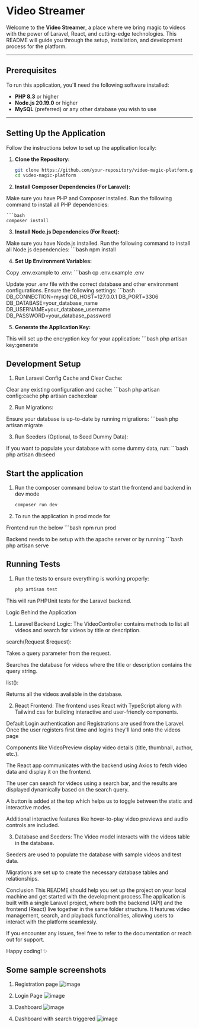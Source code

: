 # Video Streamer

Welcome to the **Video Streamer**, a place where we bring magic to videos with the power of Laravel, React, and cutting-edge technologies. This README will guide you through the setup, installation, and development process for the platform.

---

## Prerequisites

To run this application, you'll need the following software installed:

- **PHP 8.3** or higher
- **Node.js 20.19.0** or higher
- **MySQL** (preferred) or any other database you wish to use

---

## Setting Up the Application

Follow the instructions below to set up the application locally:

1. **Clone the Repository:**

   ```bash
   git clone https://github.com/your-repository/video-magic-platform.git
   cd video-magic-platform

2. **Install Composer Dependencies (For Laravel):**

Make sure you have PHP and Composer installed. Run the following command to install all PHP dependencies:

    ```bash
    composer install

3. **Install Node.js Dependencies (For React):**

Make sure you have Node.js installed. Run the following command to install all Node.js dependencies:
    ```bash
    npm install

4. **Set Up Environment Variables:**

Copy .env.example to .env:
    ```bash
    cp .env.example .env

Update your .env file with the correct database and other environment configurations. Ensure the following settings:
    ```bash
    DB_CONNECTION=mysql
    DB_HOST=127.0.0.1
    DB_PORT=3306
    DB_DATABASE=your_database_name
    DB_USERNAME=your_database_username
    DB_PASSWORD=your_database_password


5. **Generate the Application Key:**

This will set up the encryption key for your application:
    ```bash
    php artisan key:generate

## Development Setup

1. Run Laravel Config Cache and Clear Cache:

Clear any existing configuration and cache:
    ```bash
    php artisan config:cache
    php artisan cache:clear

2. Run Migrations:

Ensure your database is up-to-date by running migrations:
    ```bash
    php artisan migrate

3. Run Seeders (Optional, to Seed Dummy Data):

If you want to populate your database with some dummy data, run:
    ```bash
    php artisan db:seed

## Start the application

1. Run the composer command below to start the frontend and backend in dev mode
    ```bash
    composer run dev

2. To run the application in prod mode for 

Frontend run the below
    ```bash
    npm run prod

Backend needs to be setup with the apache server or by running
    ```bash
    php artisan serve


## Running Tests

1. Run the tests to ensure everything is working properly:
    ```bash
    php artisan test

This will run PHPUnit tests for the Laravel backend.


Logic Behind the Application

1. Laravel Backend Logic:
The VideoController contains methods to list all videos and search for videos by title or description.

search(Request $request):

Takes a query parameter from the request.

Searches the database for videos where the title or description contains the query string.

list():

Returns all the videos available in the database.

2. React Frontend:
The frontend uses React with TypeScript along with Tailwind css for building interactive and user-friendly components.

Default Login authentication and Registrations are used from the Laravel. Once the user registers first time and logins they'll land onto the videos page

Components like VideoPreview display video details (title, thumbnail, author, etc.).

The React app communicates with the backend using Axios to fetch video data and display it on the frontend.

The user can search for videos using a search bar, and the results are displayed dynamically based on the search query.

A button is added at the top which helps us to toggle between the static and interactive modes.

Additional interactive features like hover-to-play video previews and audio controls are included.

3. Database and Seeders:
The Video model interacts with the videos table in the database.

Seeders are used to populate the database with sample videos and test data.

Migrations are set up to create the necessary database tables and relationships.

Conclusion
This README should help you set up the project on your local machine and get started with the development process.The application is built with a single Laravel project, where both the backend (API) and the frontend (React) live together in the same folder structure. It features video management, search, and playback functionalities, allowing users to interact with the platform seamlessly.

If you encounter any issues, feel free to refer to the documentation or reach out for support.

Happy coding! ✨

## **Some sample screenshots**
1. Registration page
![image](https://github.com/user-attachments/assets/e4e7cd40-c736-4d2f-a066-3796299c19e9)

2. Login Page
![image](https://github.com/user-attachments/assets/d45ceb08-1fe3-49df-8683-95a579ab6141)

3. Dashboard
![image](https://github.com/user-attachments/assets/f5a91788-4c54-47f4-ae3c-d5200589d9b8)

4. Dashboard with search triggered
![image](https://github.com/user-attachments/assets/ce027375-f5a1-4d76-852c-b7964e361e7a)


